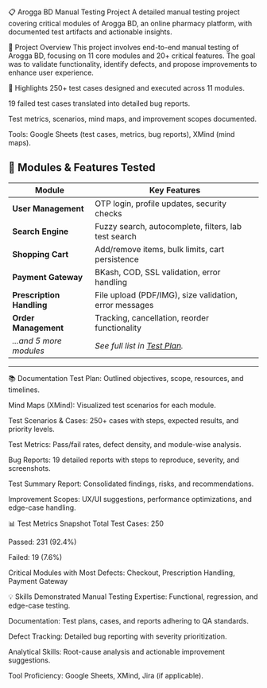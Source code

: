 📋 Arogga BD Manual Testing Project
A detailed manual testing project covering critical modules of Arogga BD, an online pharmacy platform, with documented test artifacts and actionable insights.

📌 Project Overview
This project involves end-to-end manual testing of Arogga BD, focusing on 11 core modules and 20+ critical features. The goal was to validate functionality, identify defects, and propose improvements to enhance user experience.

🔑 Highlights
250+ test cases designed and executed across 11 modules.

19 failed test cases translated into detailed bug reports.

Test metrics, scenarios, mind maps, and improvement scopes documented.

Tools: Google Sheets (test cases, metrics, bug reports), XMind (mind maps).

## 🧩 Modules & Features Tested  
| **Module**               | **Key Features**                                                                |  
|--------------------------|---------------------------------------------------------------------------------|  
| **User Management**       | OTP login, profile updates, security checks                                    |  
| **Search Engine**         | Fuzzy search, autocomplete, filters, lab test search                           |  
| **Shopping Cart**         | Add/remove items, bulk limits, cart persistence                                |  
| **Payment Gateway**       | BKash, COD, SSL validation, error handling                                     |  
| **Prescription Handling** | File upload (PDF/IMG), size validation, error messages                         |  
| **Order Management**      | Tracking, cancellation, reorder functionality                                  |  
| *...and 5 more modules*   | *See full list in [Test Plan](https://drive.google.com/file/d/1ctqXFH1orHLG7k53Y8iXi21kAVYly0cQ/view?usp=sharing).* |*                                           |  

---

📚 Documentation
Test Plan: Outlined objectives, scope, resources, and timelines.

Mind Maps (XMind): Visualized test scenarios for each module.

Test Scenarios & Cases: 250+ cases with steps, expected results, and priority levels.

Test Metrics: Pass/fail rates, defect density, and module-wise analysis.

Bug Reports: 19 detailed reports with steps to reproduce, severity, and screenshots.

Test Summary Report: Consolidated findings, risks, and recommendations.

Improvement Scopes: UX/UI suggestions, performance optimizations, and edge-case handling.

📊 Test Metrics Snapshot
Total Test Cases: 250

Passed: 231 (92.4%)

Failed: 19 (7.6%)

Critical Modules with Most Defects: Checkout, Prescription Handling, Payment Gateway

💡 Skills Demonstrated
Manual Testing Expertise: Functional, regression, and edge-case testing.

Documentation: Test plans, cases, and reports adhering to QA standards.

Defect Tracking: Detailed bug reporting with severity prioritization.

Analytical Skills: Root-cause analysis and actionable improvement suggestions.

Tool Proficiency: Google Sheets, XMind, Jira (if applicable).